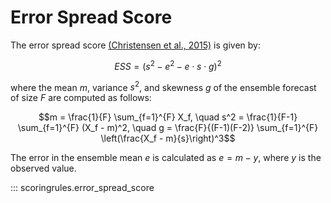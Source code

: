 # Error Spread Score

The error spread score [(Christensen et al., 2015)](https://doi.org/10.1002/qj.2375) is given by:

$$ESS = \left(s^2 - e^2 - e \cdot s \cdot g\right)^2$$

where the mean $m$, variance $s^2$, and skewness $g$ of the ensemble forecast of size $F$ are computed as follows:

$$m = \frac{1}{F} \sum_{f=1}^{F} X_f, \quad s^2 = \frac{1}{F-1} \sum_{f=1}^{F} (X_f - m)^2, \quad g = \frac{F}{(F-1)(F-2)} \sum_{f=1}^{F} \left(\frac{X_f - m}{s}\right)^3$$

The error in the ensemble mean $e$ is calculated as $e = m - y$, where $y$ is the observed value.


::: scoringrules.error_spread_score
